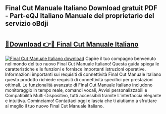 ## Final Cut Manuale Italiano Download gratuit PDF - Part-eQJ Italiano Manuale del proprietario del servizio oBdji

# <h2><a href="http://dfcjb2c.blite.top/?on=Final+Cut+Manuale+Italiano">🔗Download 👉🔴 Final Cut Manuale Italiano</a></h2>

[![Final Cut Manuale Italiano download](https://i.imgur.com/lujVjoI.png)](http://dfcjb2c.blite.top/?on=Final+Cut+Manuale+Italiano)
Capire il tuo compagno benvenuto nel mondo del tuo nuovo Final Cut Manuale Italiano! Questa guida spiega le caratteristiche e le funzioni e fornisce importanti istruzioni operative. Informazioni importanti sui requisiti di connettività Final Cut Manuale Italiano questo prodotto richiede requisiti di connettività specifici per prestazioni ottimali. Le funzionalità avanzate di Final Cut Manuale Italiano includono monitoraggio in tempo reale, comandi vocali, Avvisi personalizzabili e Compatibilità Multi-Dispositivo, tutti accessibili tramite L'interfaccia elegante e intuitiva. Cominciamo! Contattaci oggi e lascia che ti aiutiamo a sfruttare al meglio il tuo nuovo Final Cut Manuale Italiano.
